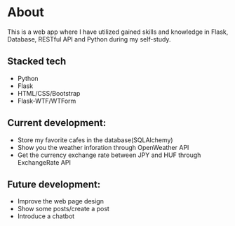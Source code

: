 # About
This is a web app where I have utilized gained skills and knowledge in Flask, Database, RESTful API and Python during my self-study.

## Stacked tech
- Python
- Flask
- HTML/CSS/Bootstrap
- Flask-WTF/WTForm

## Current development:  
- Store my favorite cafes in the database(SQLAlchemy)
- Show you the weather inforation through OpenWeather API
- Get the currency exchange rate between JPY and HUF through ExchangeRate API

## Future development:
- Improve the web page design
- Show some posts/create a post
- Introduce a chatbot
  
